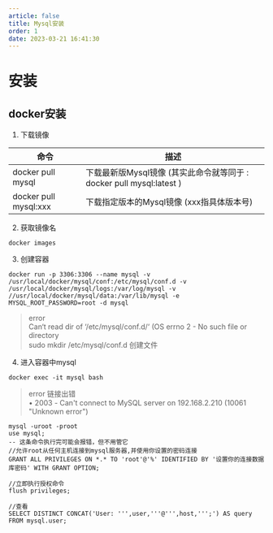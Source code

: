 ```yaml
---
article: false
title: Mysql安装
order: 1
date: 2023-03-21 16:41:30
---
```


# 安装
## docker安装
1. 下载镜像

|命令	|描述|
|---|---|
|docker pull mysql	|下载最新版Mysql镜像 (其实此命令就等同于 : docker pull mysql:latest )|
|docker pull mysql:xxx	|下载指定版本的Mysql镜像 (xxx指具体版本号)|

2. 获取镜像名
```
docker images
```

3. 创建容器
```
docker run -p 3306:3306 --name mysql -v /usr/local/docker/mysql/conf:/etc/mysql/conf.d -v /usr/local/docker/mysql/logs:/var/log/mysql -v //usr/local/docker/mysql/data:/var/lib/mysql -e MYSQL_ROOT_PASSWORD=root -d mysql
```

> error   
> Can‘t read dir of ‘/etc/mysql/conf.d/‘ (OS errno 2 - No such file or directory   
> sudo mkdir /etc/mysql/conf.d 创建文件

4. 进入容器中mysql
```
docker exec -it mysql bash
```

> error 链接出错  
> • 2003 - Can't connect to MySQL server on 192.168.2.210 (10061 "Unknown error")  
```
mysql -uroot -proot
use mysql;   
-- 这条命令执行完可能会报错，但不用管它
//允许root从任何主机连接到mysql服务器,并使用你设置的密码连接
GRANT ALL PRIVILEGES ON *.* TO 'root'@'%' IDENTIFIED BY '设置你的连接数据库密码' WITH GRANT OPTION;

//立即执行授权命令
flush privileges;

//查看  
SELECT DISTINCT CONCAT('User: ''',user,'''@''',host,''';') AS query FROM mysql.user;

```
